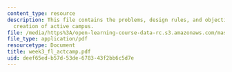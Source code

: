 ```yaml
---
content_type: resource
description: This file contains the problems, design rules, and objectives for the
  creation of active campus.
file: /media/https%3A/open-learning-course-data-rc.s3.amazonaws.com/mas-961-ambient-intelligence-spring-2005/deef65edb57d53de678343f2bb6c5d7e_week3_fl_actcamp.pdf
file_type: application/pdf
resourcetype: Document
title: week3_fl_actcamp.pdf
uid: deef65ed-b57d-53de-6783-43f2bb6c5d7e
---
```

